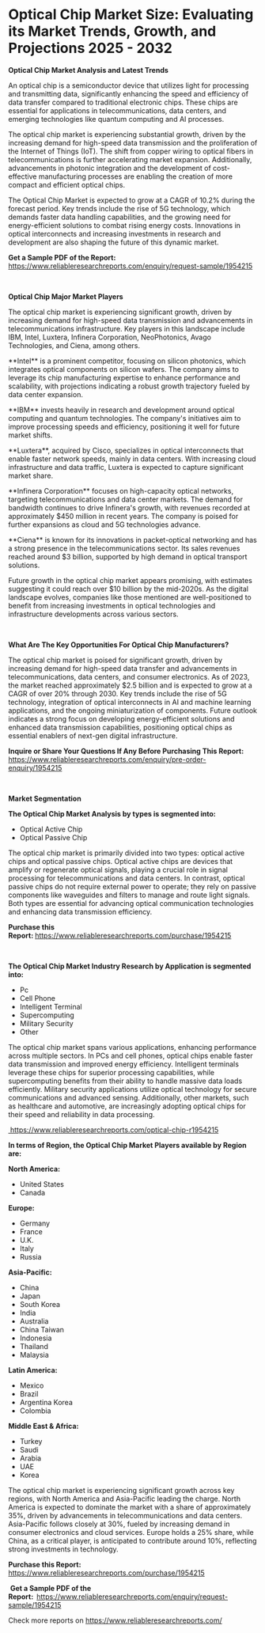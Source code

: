 <p><h1>Optical Chip Market Size: Evaluating its Market Trends, Growth, and Projections 2025 - 2032</h1></p><p><strong>Optical Chip Market Analysis and Latest Trends</strong></p>
<p><p>An optical chip is a semiconductor device that utilizes light for processing and transmitting data, significantly enhancing the speed and efficiency of data transfer compared to traditional electronic chips. These chips are essential for applications in telecommunications, data centers, and emerging technologies like quantum computing and AI processes. </p><p>The optical chip market is experiencing substantial growth, driven by the increasing demand for high-speed data transmission and the proliferation of the Internet of Things (IoT). The shift from copper wiring to optical fibers in telecommunications is further accelerating market expansion. Additionally, advancements in photonic integration and the development of cost-effective manufacturing processes are enabling the creation of more compact and efficient optical chips.</p><p>The Optical Chip Market is expected to grow at a CAGR of 10.2% during the forecast period. Key trends include the rise of 5G technology, which demands faster data handling capabilities, and the growing need for energy-efficient solutions to combat rising energy costs. Innovations in optical interconnects and increasing investments in research and development are also shaping the future of this dynamic market.</p></p>
<p><strong>Get a Sample PDF of the Report:&nbsp;</strong> <a href="https://www.reliableresearchreports.com/enquiry/request-sample/1954215?utm_campaign=2219&utm_medium=2&utm_source=Github&utm_content=ia&utm_term=06042025&utm_id=optical-chip">https://www.reliableresearchreports.com/enquiry/request-sample/1954215</a></p>
<p>&nbsp;</p>
<p><strong>Optical Chip Major Market Players</strong></p>
<p><p>The optical chip market is experiencing significant growth, driven by increasing demand for high-speed data transmission and advancements in telecommunications infrastructure. Key players in this landscape include IBM, Intel, Luxtera, Infinera Corporation, NeoPhotonics, Avago Technologies, and Ciena, among others.</p><p>**Intel** is a prominent competitor, focusing on silicon photonics, which integrates optical components on silicon wafers. The company aims to leverage its chip manufacturing expertise to enhance performance and scalability, with projections indicating a robust growth trajectory fueled by data center expansion.</p><p>**IBM** invests heavily in research and development around optical computing and quantum technologies. The company's initiatives aim to improve processing speeds and efficiency, positioning it well for future market shifts.</p><p>**Luxtera**, acquired by Cisco, specializes in optical interconnects that enable faster network speeds, mainly in data centers. With increasing cloud infrastructure and data traffic, Luxtera is expected to capture significant market share.</p><p>**Infinera Corporation** focuses on high-capacity optical networks, targeting telecommunications and data center markets. The demand for bandwidth continues to drive Infinera's growth, with revenues recorded at approximately $450 million in recent years. The company is poised for further expansions as cloud and 5G technologies advance.</p><p>**Ciena** is known for its innovations in packet-optical networking and has a strong presence in the telecommunications sector. Its sales revenues reached around $3 billion, supported by high demand in optical transport solutions.</p><p>Future growth in the optical chip market appears promising, with estimates suggesting it could reach over $10 billion by the mid-2020s. As the digital landscape evolves, companies like those mentioned are well-positioned to benefit from increasing investments in optical technologies and infrastructure developments across various sectors.</p></p>
<p>&nbsp;</p>
<p><strong>What Are The Key Opportunities For Optical Chip Manufacturers?</strong></p>
<p><p>The optical chip market is poised for significant growth, driven by increasing demand for high-speed data transfer and advancements in telecommunications, data centers, and consumer electronics. As of 2023, the market reached approximately $2.5 billion and is expected to grow at a CAGR of over 20% through 2030. Key trends include the rise of 5G technology, integration of optical interconnects in AI and machine learning applications, and the ongoing miniaturization of components. Future outlook indicates a strong focus on developing energy-efficient solutions and enhanced data transmission capabilities, positioning optical chips as essential enablers of next-gen digital infrastructure.</p></p>
<p><strong>Inquire or Share Your Questions If Any Before Purchasing This Report:</strong> <a href="https://www.reliableresearchreports.com/enquiry/pre-order-enquiry/1954215?utm_campaign=2219&utm_medium=2&utm_source=Github&utm_content=ia&utm_term=06042025&utm_id=optical-chip">https://www.reliableresearchreports.com/enquiry/pre-order-enquiry/1954215</a></p>
<p>&nbsp;</p>
<p><strong>Market Segmentation</strong></p>
<p><strong>The Optical Chip Market Analysis by types is segmented into:</strong></p>
<p><ul><li>Optical Active Chip</li><li>Optical Passive Chip</li></ul></p>
<p><p>The optical chip market is primarily divided into two types: optical active chips and optical passive chips. Optical active chips are devices that amplify or regenerate optical signals, playing a crucial role in signal processing for telecommunications and data centers. In contrast, optical passive chips do not require external power to operate; they rely on passive components like waveguides and filters to manage and route light signals. Both types are essential for advancing optical communication technologies and enhancing data transmission efficiency.</p></p>
<p><strong>Purchase this Report:&nbsp;</strong><a href="https://www.reliableresearchreports.com/purchase/1954215?utm_campaign=2219&utm_medium=2&utm_source=Github&utm_content=ia&utm_term=06042025&utm_id=optical-chip">https://www.reliableresearchreports.com/purchase/1954215</a></p>
<p>&nbsp;</p>
<p><strong>The Optical Chip Market Industry Research by Application is segmented into:</strong></p>
<p><ul><li>Pc</li><li>Cell Phone</li><li>Intelligent Terminal</li><li>Supercomputing</li><li>Military Security</li><li>Other</li></ul></p>
<p><p>The optical chip market spans various applications, enhancing performance across multiple sectors. In PCs and cell phones, optical chips enable faster data transmission and improved energy efficiency. Intelligent terminals leverage these chips for superior processing capabilities, while supercomputing benefits from their ability to handle massive data loads efficiently. Military security applications utilize optical technology for secure communications and advanced sensing. Additionally, other markets, such as healthcare and automotive, are increasingly adopting optical chips for their speed and reliability in data processing.</p></p>
<p><a href="https://www.reliableresearchreports.com/optical-chip-r1954215?utm_campaign=2219&utm_medium=2&utm_source=Github&utm_content=ia&utm_term=06042025&utm_id=optical-chip">&nbsp;https://www.reliableresearchreports.com/optical-chip-r1954215</a></p>
<p><strong>In terms of Region, the Optical Chip Market Players available by Region are:</strong></p>
<p>
    <p> <strong> North America: </strong>
        <ul>
            <li>United States</li>
            <li>Canada</li>
        </ul>
        </p> 
    <p> <strong> Europe: </strong>
        <ul>
            <li>Germany</li>
            <li>France</li>
            <li>U.K.</li>
            <li>Italy</li>
            <li>Russia</li>
        </ul>
        </p> 
    <p> <strong> Asia-Pacific: </strong>
        <ul>
            <li>China</li>
            <li>Japan</li>
            <li>South Korea</li>
            <li>India</li>
            <li>Australia</li>
            <li>China Taiwan</li>
            <li>Indonesia</li>
            <li>Thailand</li>
            <li>Malaysia</li>
        </ul>
        </p> 
    <p> <strong> Latin America: </strong>
        <ul>
            <li>Mexico</li>
            <li>Brazil</li>
            <li>Argentina Korea</li>
            <li>Colombia</li>
        </ul>
        </p> 
    <p> <strong> Middle East & Africa: </strong>
        <ul>
            <li>Turkey</li>
            <li>Saudi</li>
            <li>Arabia</li>
            <li>UAE</li>
            <li>Korea</li>
        </ul>
    </p>
    </p>
<p><p>The optical chip market is experiencing significant growth across key regions, with North America and Asia-Pacific leading the charge. North America is expected to dominate the market with a share of approximately 35%, driven by advancements in telecommunications and data centers. Asia-Pacific follows closely at 30%, fueled by increasing demand in consumer electronics and cloud services. Europe holds a 25% share, while China, as a critical player, is anticipated to contribute around 10%, reflecting strong investments in technology.</p></p>
<p><strong>Purchase this Report: </strong><a href="https://www.reliableresearchreports.com/purchase/1954215?utm_campaign=2219&utm_medium=2&utm_source=Github&utm_content=ia&utm_term=06042025&utm_id=optical-chip">https://www.reliableresearchreports.com/purchase/1954215</a></p>
<p>&nbsp;<strong>Get a Sample PDF of the Report:&nbsp;&nbsp;</strong><a href="https://www.reliableresearchreports.com/enquiry/request-sample/1954215?utm_campaign=2219&utm_medium=2&utm_source=Github&utm_content=ia&utm_term=06042025&utm_id=optical-chip">https://www.reliableresearchreports.com/enquiry/request-sample/1954215</a></p>
<p><strong></strong></p>
<p>Check more reports on <a href="https://www.reliableresearchreports.com/?utm_campaign=2219&utm_medium=2&utm_source=Github&utm_content=ia&utm_term=06042025&utm_id=optical-chip">https://www.reliableresearchreports.com/</a></p>